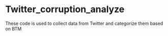 # Twitter_corruption_analyze
These code is used to collect data from Twitter and categorize them based on BTM
